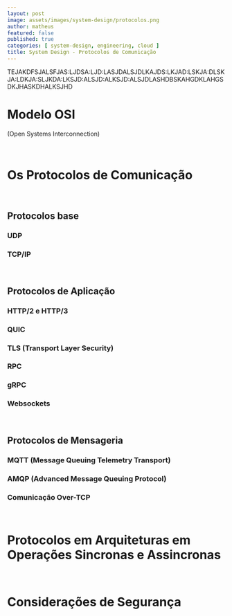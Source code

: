 ```yaml
---
layout: post
image: assets/images/system-design/protocolos.png
author: matheus
featured: false
published: true
categories: [ system-design, engineering, cloud ]
title: System Design - Protocolos de Comunicação
---
```


TEJAKDFSJALSFJAS:LJDSA:LJD:LASJDALSJDLKAJDS:LKJAD:LSKJA:DLSKJA:LDKJA:SLJKDA:LKSJD:ALSJD:ALKSJD:ALSJDLASHDBSKAHGDKLAHGSDKJHASKDHALKSJHD

# Modelo OSI 

(Open Systems Interconnection)

<br>

# Os Protocolos de Comunicação


<br>

## Protocolos base

### UDP

### TCP/IP


<br>

## Protocolos de Aplicação

### HTTP/2 e HTTP/3

### QUIC 

### TLS (Transport Layer Security)

### RPC

### gRPC

### Websockets


<br>

## Protocolos de Mensageria

### MQTT (Message Queuing Telemetry Transport)

### AMQP (Advanced Message Queuing Protocol)

### Comunicação Over-TCP


<br>

# Protocolos em Arquiteturas em Operações Sincronas e Assincronas


<br>

# Considerações de Segurança